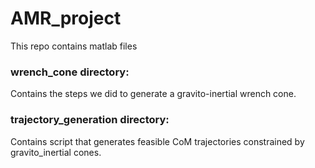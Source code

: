 # AMR_project
This repo contains matlab files

### wrench_cone directory: 
Contains the steps we did to generate a gravito-inertial wrench cone. 

### trajectory_generation directory:
Contains script that generates feasible CoM trajectories constrained by gravito_inertial cones.
